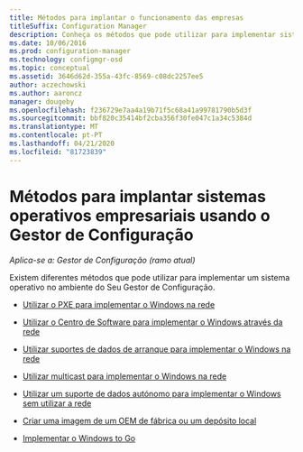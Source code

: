```yaml
---
title: Métodos para implantar o funcionamento das empresas
titleSuffix: Configuration Manager
description: Conheça os métodos que pode utilizar para implementar sistemas operativos empresariais no ambiente do Gestor de Configuração.
ms.date: 10/06/2016
ms.prod: configuration-manager
ms.technology: configmgr-osd
ms.topic: conceptual
ms.assetid: 3646d62d-355a-43fc-8569-c08dc2257ee5
author: aczechowski
ms.author: aaroncz
manager: dougeby
ms.openlocfilehash: f236729e7aa4a19b71f5c68a41a99781790b5d3f
ms.sourcegitcommit: bbf820c35414bf2cba356f30fe047c1a34c5384d
ms.translationtype: MT
ms.contentlocale: pt-PT
ms.lasthandoff: 04/21/2020
ms.locfileid: "81723839"
---
```

# <a name="methods-to-deploy-enterprise-operating-systems-using-configuration-manager"></a>Métodos para implantar sistemas operativos empresariais usando o Gestor de Configuração

*Aplica-se a: Gestor de Configuração (ramo atual)*

Existem diferentes métodos que pode utilizar para implementar um sistema operativo no ambiente do Seu Gestor de Configuração.

-   [Utilizar o PXE para implementar o Windows na rede](use-pxe-to-deploy-windows-over-the-network.md)  

-   [Utilizar o Centro de Software para implementar o Windows através da rede](use-software-center-to-deploy-windows-over-the-network.md)  

-   [Utilizar suportes de dados de arranque para implementar o Windows na rede](use-bootable-media-to-deploy-windows-over-the-network.md)  

-   [Utilizar multicast para implementar o Windows na rede](use-multicast-to-deploy-windows-over-the-network.md)  

-   [Utilizar um suporte de dados autónomo para implementar o Windows sem utilizar a rede](use-stand-alone-media-to-deploy-windows-without-using-the-network.md)  

-   [Criar uma imagem de um OEM de fábrica ou um depósito local](create-an-image-for-an-oem-in-factory-or-a-local-depot.md)  

-   [Implementar o Windows to Go](deploy-windows-to-go.md)  
